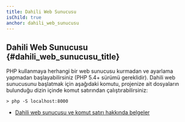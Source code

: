 ```yaml
---
title: Dahili Web Sunucusu
isChild: true
anchor: dahili_web_sunucusu
---
```


## Dahili Web Sunucusu {#dahili_web_sunucusu_title}

PHP kullanmaya herhangi bir web sunucusu kurmadan ve ayarlama yapmadan başlayabilirsiniz (PHP 5.4+ sürümü gereklidir). Dahili web sunucusunu başlatmak için aşağıdaki komutu, projenize ait dosyaların bulunduğu dizin içinde komut satırından çalıştırabilirsiniz:

    > php -S localhost:8000

* [Dahili web sunucusu ve komut satırı hakkında belgeler][cli-server]

[cli-server]: http://www.php.net/manual/en/features.commandline.webserver.php
